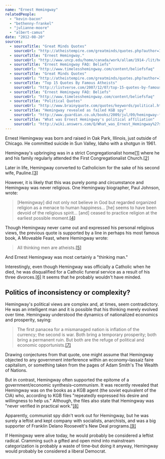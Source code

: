 ```yaml
---
name: "Ernest Hemingway"
relatedPeople:
  - "kevin-bacon"
  - "bethenny-frankel"
  - "julianne-moore"
  - "albert-camus"
date: "2012-08-20"
sources:
  - sourceTitle: "Great Minds Quotes"
    sourceUrl: "http://atheistempire.com/greatminds/quotes.php?author=16"
  - sourceTitle: "Ernest Hemingway."
    sourceUrl: "http://www.uncp.edu/home/canada/work/allam/1914-/lit/heming.htm"
  - sourceTitle: "Ernest Hemingway FAQ: Beliefs"
    sourceUrl: "http://www.timelesshemingway.com/content/beliefsfaq"
  - sourceTitle: "Great Minds Quotes"
    sourceUrl: "http://atheistempire.com/greatminds/quotes.php?author=16"
  - sourceTitle: "Top 15 Quotes By Famous Atheists"
    sourceUrl: "http://listverse.com/2007/12/07/top-15-quotes-by-famous-atheists/"
  - sourceTitle: "Ernest Hemingway FAQ: Beliefs"
    sourceUrl: "http://www.timelesshemingway.com/content/beliefsfaq"
  - sourceTitle: "Political Quotes"
    sourceUrl: "http://www.brainyquote.com/quotes/keywords/political.html"
  - sourceTitle: "Hemingway revealed as failed KGB spy"
    sourceUrl: "http://www.guardian.co.uk/books/2009/jul/09/hemingway-failed-kgb-spy"
  - sourceTitle: "What was Ernest Hemingway's political affiliation"
    sourceUrl: "http://wiki.answers.com/Q/What_was_Ernest_Hemingway%27s_political_affiliation"
---
```


Ernest Hemingway was born and raised in Oak Park, Illinois, just outside of Chicago. He committed suicide in Sun Valley, Idaho with a shotgun in 1961.

Hemingway's upbringing was in a strict Congregationalist home<a class="source-citation" href="http://atheistempire.com/greatminds/quotes.php?author=16" title="Great Minds Quotes">[1]</a> where he and his family regularly attended the First Congregationalist Church.<a class="source-citation" href="http://www.uncp.edu/home/canada/work/allam/1914-/lit/heming.htm" title="Ernest Hemingway.">[2]</a>

Later in life, Hemingway converted to Catholicism for the sake of his second wife, Pauline.<a class="source-citation" href="http://www.timelesshemingway.com/content/beliefsfaq" title="Ernest Hemingway FAQ: Beliefs">[3]</a>

However, it is likely that this was purely pomp and circumstance and Hemingway was never religious. One Hemingway biographer, Paul Johnson, wrote:

>[Hemingway] did not only not believe in God but regarded organized religion as a menace to human happiness… [he] seems to have been devoid of the religious spirit… [and] ceased to practice religion at the earliest possible moment.<a class="source-citation" href="http://atheistempire.com/greatminds/quotes.php?author=16" title="Great Minds Quotes">[4]</a>

Though Hemingway never came out and expressed his personal religious views, the previous quote is supported by a line in perhaps his most famous book, A Moveable Feast, where Hemingway wrote:

>All thinking men are atheists.<a class="source-citation" href="http://listverse.com/2007/12/07/top-15-quotes-by-famous-atheists/" title="Top 15 Quotes By Famous Atheists">[5]</a>

And Ernest Hemingway was most certainly a "thinking man."

Interestingly, even though Hemingway was officially a Catholic when he died, he was disqualified for a Catholic funeral service as a result of his three divorces.<a class="source-citation" href="http://www.timelesshemingway.com/content/beliefsfaq" title="Ernest Hemingway FAQ: Beliefs">[6]</a> It seems that he probably wouldn't have minded.


## Politics of inconsistency or complexity?

Hemingway's political views are complex and, at times, seem contradictory. He was an intelligent man and it is possible that his thinking merely evolved over time. Hemingway understood the dynamics of nationalized economics and prosperity, saying:

>The first panacea for a mismanaged nation is inflation of the currency; the second is war. Both bring a temporary prosperity; both bring a permanent ruin. But both are the refuge of political and economic opportunists.<a class="source-citation" href="http://www.brainyquote.com/quotes/keywords/political.html" title="Political Quotes">[7]</a>

Drawing conjectures from that quote, one might assume that Hemingway objected to any government interference within an economy–lassaiz faire capitalism, or something taken from the pages of Adam Smith's The Wealth of Nations. 

But in contrast, Hemingway often supported the epitome of a government/economic synthesis–communism. It was recently revealed that Hemingway was on the books as a KGB agent (the soviet equivalent of the CIA) who, according to KGB files "repeatedly expressed his desire and willingness to help us." Although, the files also state that Hemingway was "never verified in practical work."<a class="source-citation" href="http://www.guardian.co.uk/books/2009/jul/09/hemingway-failed-kgb-spy" title="Hemingway revealed as failed KGB spy">[8]</a>

Apparently, communist spy didn't work out for Hemingway, but he was surely a leftist and kept company with socialists, anarchists, and was a big supporter of Franklin Delano Roosevelt's New Deal programs.<a class="source-citation" href="http://wiki.answers.com/Q/What_was_Ernest_Hemingway%27s_political_affiliation" title="What was Ernest Hemingway&apos;s political affiliation">[9]</a>

If Hemingway were alive today, he would probably be considered a leftist radical. Cramming such a gifted and open mind into mainstream categorization is probably a waste of time–but doing it anyway, Hemingway would probably be considered a liberal Democrat.